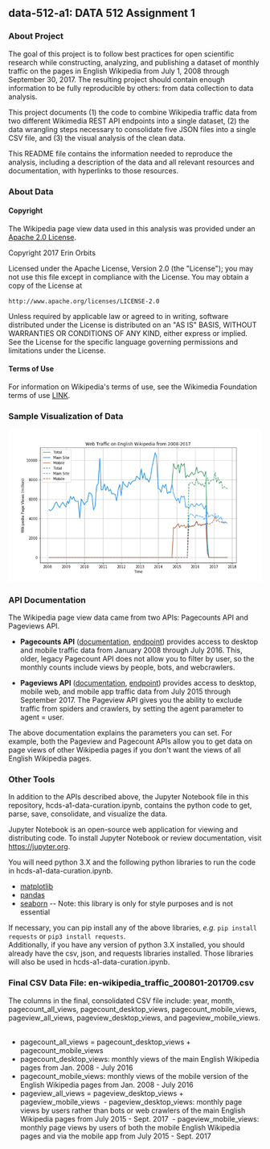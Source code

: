 ## data-512-a1: DATA 512 Assignment 1

### __About Project__  

  The goal of this project is to follow best practices for open scientific research while constructing, analyzing, and publishing a dataset of monthly traffic on the pages in English Wikipedia from July 1, 2008 through September 30, 2017. The resulting project should contain enough information to be fully reproducible by others: from data collection to data analysis.  

  This project documents (1) the code to combine Wikipedia traffic data from two different Wikimedia REST API endpoints into a single dataset, (2) the data wrangling steps necessary to consolidate five JSON files into a single CSV file, and (3) the visual analysis of the clean data.  

  This README file contains the information needed to reproduce the analysis, including a description of the data and all relevant resources and documentation, with hyperlinks to those resources.  
  
### __About Data__

#### Copyright

The Wikipedia page view data used in this analysis was provided under an [Apache 2.0 License](http://www.apache.org/licenses/LICENSE-2.0).
 
 Copyright 2017 Erin Orbits

Licensed under the Apache License, Version 2.0 (the "License");
you may not use this file except in compliance with the License.
You may obtain a copy of the License at

    http://www.apache.org/licenses/LICENSE-2.0

Unless required by applicable law or agreed to in writing, software
distributed under the License is distributed on an "AS IS" BASIS,
WITHOUT WARRANTIES OR CONDITIONS OF ANY KIND, either express or implied.
See the License for the specific language governing permissions and
limitations under the License.

#### Terms of Use
For information on Wikipedia's terms of use, see the Wikimedia Foundation terms of use [LINK](https://wikimediafoundation.org/wiki/Terms_of_Use/en). 

### Sample Visualization of Data
![alt text](https://raw.githubusercontent.com/orbitse/data-512-a1/master/WikipediaDataPlot_Std.png)

### __API Documentation__

The Wikipedia page view data came from two APIs: Pagecounts API and Pageviews API. 

 - __Pagecounts API__ ([documentation](https://wikitech.wikimedia.org/wiki/Analytics/AQS/Legacy_Pagecounts), [endpoint](https://wikimedia.org/api/rest_v1/#!/Pagecounts_data_(legacy)/get_metrics_legacy_pagecounts_aggregate_project_access_site_granularity_start_end)) provides access to desktop and mobile traffic data from January 2008 through July 2016. This, older, legacy Pagecount API does not allow you to filter by user, so the monthly counts include views by people, bots, and webcrawlers.  

 - __Pageviews API__ ([documentation](https://wikitech.wikimedia.org/wiki/Analytics/AQS/Pageviews), [endpoint](https://wikimedia.org/api/rest_v1/#!/Pageviews_data/get_metrics_pageviews_aggregate_project_access_agent_granularity_start_end)) provides access to desktop, mobile web, and mobile app traffic data from July 2015 through September 2017. The Pageview API gives you the ability to exclude traffic from spiders and crawlers, by setting the agent parameter to agent = user.  
 
The above documentation explains the parameters you can set. For example, both the Pageview and Pagecount APIs allow you to get data on page views of other Wikipedia pages if you don't want the views of all English Wikipedia pages.  
 
### __Other Tools__

In addition to the APIs described above, the Jupyter Notebook file in this repository, hcds-a1-data-curation.ipynb, contains the python code to get, parse, save, consolidate, and visualize the data.  

Jupyter Notebook is an open-source web application for viewing and distributing code. To install Jupyter Notebook or review documentation, visit https://jupyter.org.  

You will need python 3.X and the following python libraries to run the code in hcds-a1-data-curation.ipynb.  
  - [matplotlib](https://matplotlib.org)
  - [pandas](http://pandas.pydata.org)
  - [seaborn](http://seaborn.pydata.org) -- Note: this library is only for style purposes and is not essential
  
  If necessary, you can pip install any of the above libraries, _e.g._ `pip install requests` or `pip3 install requests`.  
  Additionally, if you have any version of python 3.X installed, you should already have the csv, json, and requests libraries installed. Those libraries will also be used in hcds-a1-data-curation.ipynb. 

### Final CSV Data File: en-wikipedia_traffic_200801-201709.csv  

The columns in the final, consolidated CSV file include: year, month, pagecount_all_views, pagecount_desktop_views, pagecount_mobile_views, pageview_all_views, pageview_desktop_views, and pageview_mobile_views.  

  - pagecount_all_views = pagecount_desktop_views + pagecount_mobile_views
  - pagecount_desktop_views: monthly views of the main English Wikipedia pages from Jan. 2008 - July 2016
  - pagecount_mobile_views: monthly views of the mobile version of the English Wikipedia pages from Jan. 2008 - July 2016
  - pageview_all_views = pageview_desktop_views + pageview_mobile_views
  - pageview_desktop_views: monthly page views by users rather than bots or web crawlers of the main English Wikipedia pages from July 2015 - Sept. 2017
  - pageview_mobile_views: monthly page views by users of both the mobile English Wikipedia pages and via the mobile app from July 2015 - Sept. 2017
